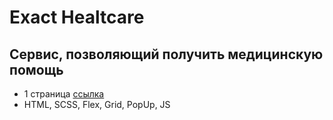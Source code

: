 # Exact Healtcare
## Сервис, позволяющий получить медицинскую помощь
- 1 страница [ссылка](https://tony-kush.github.io/Exact-Healtcare/)
- HTML, SCSS, Flex, Grid, PopUp, JS
